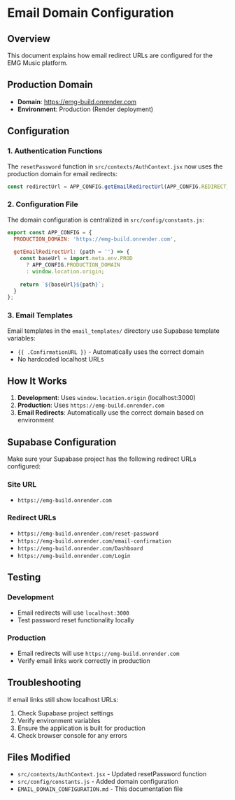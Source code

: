 # Email Domain Configuration

## Overview
This document explains how email redirect URLs are configured for the EMG Music platform.

## Production Domain
- **Domain**: https://emg-build.onrender.com
- **Environment**: Production (Render deployment)

## Configuration

### 1. Authentication Functions
The `resetPassword` function in `src/contexts/AuthContext.jsx` now uses the production domain for email redirects:

```javascript
const redirectUrl = APP_CONFIG.getEmailRedirectUrl(APP_CONFIG.REDIRECT_PATHS.RESET_PASSWORD);
```

### 2. Configuration File
The domain configuration is centralized in `src/config/constants.js`:

```javascript
export const APP_CONFIG = {
  PRODUCTION_DOMAIN: 'https://emg-build.onrender.com',
  
  getEmailRedirectUrl: (path = '') => {
    const baseUrl = import.meta.env.PROD 
      ? APP_CONFIG.PRODUCTION_DOMAIN
      : window.location.origin;
    
    return `${baseUrl}${path}`;
  }
};
```

### 3. Email Templates
Email templates in the `email_templates/` directory use Supabase template variables:
- `{{ .ConfirmationURL }}` - Automatically uses the correct domain
- No hardcoded localhost URLs

## How It Works

1. **Development**: Uses `window.location.origin` (localhost:3000)
2. **Production**: Uses `https://emg-build.onrender.com`
3. **Email Redirects**: Automatically use the correct domain based on environment

## Supabase Configuration

Make sure your Supabase project has the following redirect URLs configured:

### Site URL
- `https://emg-build.onrender.com`

### Redirect URLs
- `https://emg-build.onrender.com/reset-password`
- `https://emg-build.onrender.com/email-confirmation`
- `https://emg-build.onrender.com/Dashboard`
- `https://emg-build.onrender.com/Login`

## Testing

### Development
- Email redirects will use `localhost:3000`
- Test password reset functionality locally

### Production
- Email redirects will use `https://emg-build.onrender.com`
- Verify email links work correctly in production

## Troubleshooting

If email links still show localhost URLs:

1. Check Supabase project settings
2. Verify environment variables
3. Ensure the application is built for production
4. Check browser console for any errors

## Files Modified

- `src/contexts/AuthContext.jsx` - Updated resetPassword function
- `src/config/constants.js` - Added domain configuration
- `EMAIL_DOMAIN_CONFIGURATION.md` - This documentation file
